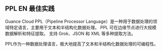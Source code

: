 ## PPL EN 最佳实践

Guance Cloud PPL（Pipeline Processor Language）是一种用于数据处理的领域特定语言，主要用于文本和半结构化数据处理。 PPL 可在边缘节点进行大规模数据解析和特征提取。 支持 Grok、JSON 和 XML 等多种提取方法。

PPL作为一种数据处理语言，极大地提高了文本和半结构化数据处理的可编程性。

